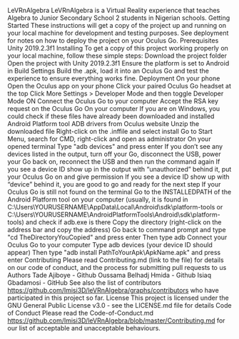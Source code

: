 LeVRnAlgebra
LeVRnAlgebra is a Virtual Reality experience that teaches Algebra to Junior Secondary School 2 students in Nigerian schools.
Getting Started
These instructions will get a copy of the project up and running on your local machine for development and testing purposes. See deployment for notes on how to deploy the project on your Oculus Go.
Prerequisites
Unity 2019.2.3f1
Installing
To get a copy of this project working properly on your local machine, follow these simple steps:
Download the project folder
Open the project with Unity 2019.2.3f1
Ensure the platform is set to Android in Build Settings
Build the .apk, load it into an Oculus Go and test the experience to ensure everything works fine.
Deployment
On your phone
Open the Oculus app on your phone
Click your paired Oculus Go headset at the top
Click More Settings > Developer Mode and then toggle Developer Mode ON
Connect the Oculus Go to your computer
Accept the RSA key request on the Oculus Go
On your computer
If you are on Windows, you could check if these files have already been downloaded and installed
Android Platform tool
ADB drivers from Oculus website
Unzip the downloaded file
Right-click on the .inffile and select install
Go to Start Menu, search for CMD, right-click and open as administrator
On your opened terminal
Type "adb devices" and press enter
If you don’t see any devices listed in the output, turn off your Go, disconnect the USB, power your Go back on, reconnect the USB and then run the command again
If you see a device ID show up in the output with “unauthorized” behind it, put your Oculus Go on and give permission
If you see a device ID show up with “device” behind it, you are good to go and ready for the next step
If your Oculus Go is still not found on the terminal
Go to the INSTALLEDPATH of the Android Platform tool on your computer (usually, it is found in C:\Users\YOURUSERNAME\AppData\Local\Android\sdk\platform-tools or C:\Users\YOURUSERNAME\AndroidPlatformTools\Android\sdk\platform-tools) and check if adb.exe is there
Copy the directory (right-click on the address bar and copy the address)
Go back to command prompt and type "cd TheDirectoryYouCopied" and press enter
Then type adb
Connect your Oculus Go to your computer
Type adb devices (your device ID should appear)
Then type "adb install PathToYourApk\ApkName.apk" and press enter
Contributing
Please read Contributing.md (link to the file) for details on our code of conduct, and the process for submitting pull requests to us
Authors
Tade Ajiboye - Github
Oussama Belhadj Hmida - Github
Isiaq Gbadamosi - GitHub
See also the list of contributors https://github.com/Imisi3D/leVRnAlgebra/graphs/contributors who have participated in this project so far.
License
This project is licensed under the GNU General Public License v3.0 - see the LICENSE.md file for details
Code of Conduct
Please read the Code-of-Conduct.md https://github.com/Imisi3D/leVRnAlgebra/blob/master/Contributing.md for our list of acceptable and unacceptable behaviours.

